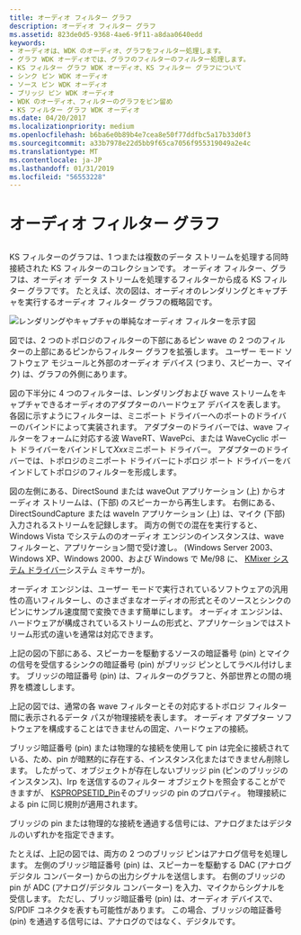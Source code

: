 ```yaml
---
title: オーディオ フィルター グラフ
description: オーディオ フィルター グラフ
ms.assetid: 823de0d5-9368-4ae6-9f11-a8daa0640edd
keywords:
- オーディオは、WDK のオーディオ、グラフをフィルター処理します。
- グラフ WDK オーディオでは、グラフのフィルターのフィルター処理します。
- KS フィルター グラフ WDK オーディオ、KS フィルター グラフについて
- シンク ピン WDK オーディオ
- ソース ピン WDK オーディオ
- ブリッジ ピン WDK オーディオ
- WDK のオーディオ、フィルターのグラフをピン留め
- KS フィルター グラフ WDK オーディオ
ms.date: 04/20/2017
ms.localizationpriority: medium
ms.openlocfilehash: b6ba6e0b89b4e7cea8e50f77ddfbc5a17b33d0f3
ms.sourcegitcommit: a33b7978e22d5bb9f65ca7056f955319049a2e4c
ms.translationtype: MT
ms.contentlocale: ja-JP
ms.lasthandoff: 01/31/2019
ms.locfileid: "56553228"
---
```

# <a name="audio-filter-graphs"></a>オーディオ フィルター グラフ


## <span id="audio_filter_graphs"></span><span id="AUDIO_FILTER_GRAPHS"></span>


KS フィルターのグラフは、1 つまたは複数のデータ ストリームを処理する同時接続された KS フィルターのコレクションです。 オーディオ フィルター、グラフは、オーディオ データ ストリームを処理するフィルターから成る KS フィルター グラフです。 たとえば、次の図は、オーディオのレンダリングとキャプチャを実行するオーディオ フィルター グラフの概略図です。

![レンダリングやキャプチャの単純なオーディオ フィルターを示す図](images/graph.png)

図では、2 つのトポロジのフィルターの下部にあるピン wave の 2 つのフィルターの上部にあるピンからフィルター グラフを拡張します。 ユーザー モード ソフトウェア モジュールと外部のオーディオ デバイス (つまり、スピーカー、マイク) は、グラフの外側にあります。

図の下半分に 4 つのフィルターは、レンダリングおよび wave ストリームをキャプチャできるオーディオのアダプターのハードウェア デバイスを表します。 各図に示すようにフィルターは、ミニポート ドライバーへのポートのドライバーのバインドによって実装されます。 アダプターのドライバーでは、wave フィルターをフォームに対応する波 WaveRT、WavePci、または WaveCyclic ポート ドライバーをバインドして*Xxx*ミニポート ドライバー。 アダプターのドライバーでは、トポロジのミニポート ドライバーにトポロジ ポート ドライバーをバインドしてトポロジのフィルターを形成します。

図の左側にある、DirectSound または waveOut アプリケーション (上) からオーディオ ストリームは、(下部) のスピーカーから再生します。 右側にある、DirectSoundCapture または waveIn アプリケーション (上) は、マイク (下部) 入力されるストリームを記録します。 両方の側での混在を実行すると、Windows Vista でシステムののオーディオ エンジンのインスタンスは、wave フィルターと、アプリケーション間で受け渡し。 (Windows Server 2003、Windows XP、Windows 2000、および Windows で Me/98 に、 [KMixer システム ドライバー](kernel-mode-wdm-audio-components.md#kmixer_system_driver)システム ミキサーが)。

オーディオ エンジンは、ユーザー モードで実行されているソフトウェアの汎用性の高いフィルターし、のさまざまなオーディオの形式とそのソースとシンクのピンにサンプル速度間で変換できます簡単にします。 オーディオ エンジンは、ハードウェアが構成されているストリームの形式と、アプリケーションではストリーム形式の違いを通常は対応できます。

上記の図の下部にある、スピーカーを駆動するソースの暗証番号 (pin) とマイクの信号を受信するシンクの暗証番号 (pin) がブリッジ ピンとしてラベル付けします。 ブリッジの暗証番号 (pin) は、フィルターのグラフと、外部世界との間の境界を橋渡しします。

上記の図では、通常の各 wave フィルターとその対応するトポロジ フィルター間に表示されるデータ パスが物理接続を表します。 オーディオ アダプター ソフトウェアを構成することはできませんの固定、ハードウェアの接続。

ブリッジ暗証番号 (pin) または物理的な接続を使用して pin は完全に接続されている、ため、pin が暗黙的に存在する、インスタンス化またはできません削除します。 したがって、オブジェクトが存在しないブリッジ pin (ピンのブリッジのインスタンス)、Irp を送信するのフィルター オブジェクトを照会することができますが、 [KSPROPSETID\_Pin](https://msdn.microsoft.com/library/windows/hardware/ff566584)そのブリッジの pin のプロパティ。 物理接続による pin に同じ規則が適用されます。

ブリッジの pin または物理的な接続を通過する信号には、アナログまたはデジタルのいずれかを指定できます。

たとえば、上記の図では、両方の 2 つのブリッジ ピンはアナログ信号を処理します。 左側のブリッジ暗証番号 (pin) は、スピーカーを駆動する DAC (アナログ デジタル コンバーター) からの出力シグナルを送信します。 右側のブリッジの pin が ADC (アナログ/デジタル コンバーター) を入力、マイクからシグナルを受信します。 ただし、ブリッジ暗証番号 (pin) は、オーディオ デバイスで、S/PDIF コネクタを表すも可能性があります。 この場合、ブリッジの暗証番号 (pin) を通過する信号には、アナログのではなく、デジタルです。

 

 




